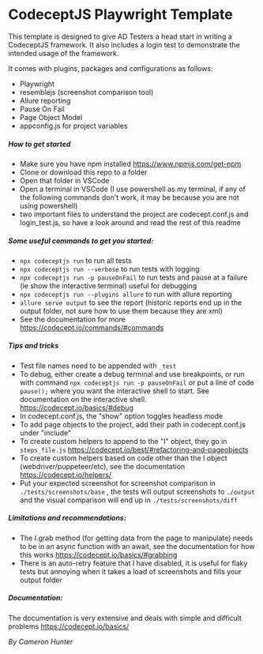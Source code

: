 # CodeceptJS Playwright Template  

This template is designed to give AD Testers a head start in writing a CodeceptJS framework. It also includes a login test to demonstrate the intended usage of the framework.  

It comes with plugins, packages and configurations as follows:  
- Playwright
- resemblejs (screenshot comparison tool)
- Allure reporting
- Pause On Fail
- Page Object Model
- appconfig.js for project variables

##### How to get started
- Make sure you have npm installed https://www.npmjs.com/get-npm
- Clone or download this repo to a folder
- Open that folder in VSCode
- Open a terminal in VSCode (I use powershell as my terminal, if any of the following commands don't work, it may be because you are not using powershell)
- two important files to understand the project are codecept.conf.js and login_test.js, so have a look around and read the rest of this readme

##### Some useful commands to get you started:  
- `npx codeceptjs run` to run all tests
- `npx codeceptjs run --verbose` to run tests with logging
- `npx codeceptjs run -p pauseOnFail` to run tests and pause at a failure (ie show the interactive terminal) useful for debugging
- `npx codeceptjs run --plugins allure` to run with allure reporting
- `allure serve output` to see the report (historic reports end up in the output folder, not sure how to use them because they are xml)
- See the documentation for more https://codecept.io/commands/#commands


##### Tips and tricks
- Test file names need to be appended with `_test`
- To debug, either create a debug terminal and use breakpoints, or run with command `npx codeceptjs run -p pauseOnFail` or put a line of code `pause();` where you want the interactive shell to start. See documentation on the interactive shell. https://codecept.io/basics/#debug
- In codecept.conf.js, the "show" option toggles headless mode
- To add page objects to the project, add their path in codecept.conf.js under "include"
- To create custom helpers to append to the "I" object, they go in `steps_file.js` https://codecept.io/best/#refactoring-and-pageobjects
- To create custom helpers based on code other than the I object (webdriver/puppeteer/etc), see the documentation https://codecept.io/helpers/
- Put your expected screenshot for screenshot comparison in `./tests/screenshots/base`  , the tests will output screenshots to `./output` and the visual comparison will end up in `./tests/screenshots/diff`

##### Limitations and recommendations:  
- The I.grab method (for getting data from the page to manipulate) needs to be in an async function with an await, see the documentation for how this works https://codecept.io/basics/#grabbing
- There is an auto-retry feature that I have disabled, it is useful for flaky tests but annoying when it takes a load of screenshots and fills your output folder

##### Documentation:  
The documentation is very extensive and deals with simple and difficult problems https://codecept.io/basics/

*By Cameron Hunter*  

